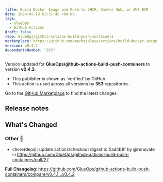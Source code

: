 ```yaml
---
title: Build Docker Image and Push to GHCR, Docker Hub, or AWS ECR
date: 2024-05-19 03:37:45 +00:00
tags:
  - GlueOps
  - GitHub Actions
draft: false
repo: GlueOps/github-actions-build-push-containers
marketplace: https://github.com/marketplace/actions/build-docker-image-and-push-to-ghcr-docker-hub-or-aws-ecr
version: v0.4.2
dependentsNumber: "353"
---
```



Version updated for **GlueOps/github-actions-build-push-containers** to version **v0.4.2**.
- This publisher is shown as 'verified' by GitHub.
- This action is used across all versions by **353** repositories.

Go to the [GitHub Marketplace](https://github.com/marketplace/actions/build-docker-image-and-push-to-ghcr-docker-hub-or-aws-ecr) to find the latest changes.

## Release notes

<!-- Release notes generated using configuration in .github/release.yml at main -->

## What's Changed
### Other 🐛
* chore(deps): update actions/checkout digest to 0ad4b8f by @renovate in https://github.com/GlueOps/github-actions-build-push-containers/pull/27


**Full Changelog**: https://github.com/GlueOps/github-actions-build-push-containers/compare/v0.4.1...v0.4.2

